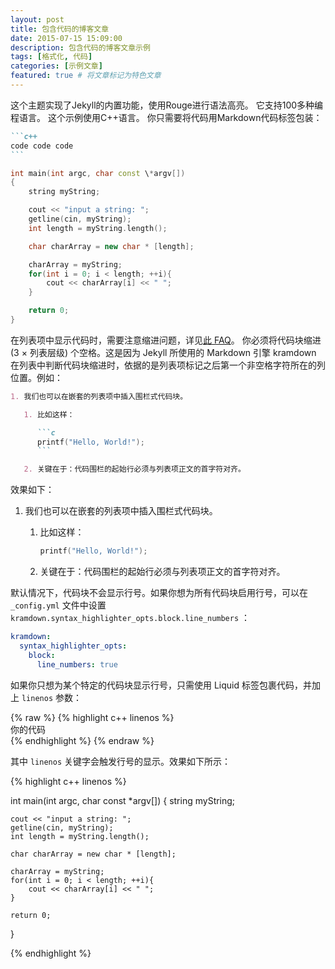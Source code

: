 ```yaml
---
layout: post
title: 包含代码的博客文章
date: 2015-07-15 15:09:00
description: 包含代码的博客文章示例
tags: [格式化, 代码]
categories: [示例文章]
featured: true # 将文章标记为特色文章
---
```


这个主题实现了Jekyll的内置功能，使用Rouge进行语法高亮。
它支持100多种编程语言。
这个示例使用C++语言。
你只需要将代码用Markdown代码标签包装：

````markdown
```c++
code code code
```
````

```c++
int main(int argc, char const \*argv[])
{
    string myString;

    cout << "input a string: ";
    getline(cin, myString);
    int length = myString.length();

    char charArray = new char * [length];

    charArray = myString;
    for(int i = 0; i < length; ++i){
        cout << charArray[i] << " ";
    }

    return 0;
}
```

在列表项中显示代码时，需要注意缩进问题，详见[此 FAQ](https://github.com/planetjekyll/quickrefs/blob/master/FAQ.md#q-how-can-i-get-backtick-fenced-code-blocks-eg--working-inside-lists-with-kramdown)。
你必须将代码块缩进 (3 × 列表层级) 个空格。这是因为 Jekyll 所使用的 Markdown 引擎 kramdown 在列表中判断代码块缩进时，依据的是列表项标记之后第一个非空格字符所在的列位置。例如：

````markdown
1. 我们也可以在嵌套的列表项中插入围栏式代码块。

   1. 比如这样：

      ```c
      printf("Hello, World!");
      ```

   2. 关键在于：代码围栏的起始行必须与列表项正文的首字符对齐。
````

效果如下：

1. 我们也可以在嵌套的列表项中插入围栏式代码块。

   1. 比如这样：

      ```c
      printf("Hello, World!");
      ```

   2. 关键在于：代码围栏的起始行必须与列表项正文的首字符对齐。

默认情况下，代码块不会显示行号。如果你想为所有代码块启用行号，可以在 `_config.yml` 文件中设置 `kramdown.syntax_highlighter_opts.block.line_numbers` ：
```yml
kramdown:
  syntax_highlighter_opts:
    block:
      line_numbers: true
```

如果你只想为某个特定的代码块显示行号，只需使用 Liquid 标签包裹代码，并加上 `linenos` 参数：

{% raw %}
{% highlight c++ linenos %} <br/> 你的代码 <br/> {% endhighlight %}
{% endraw %}

其中 `linenos` 关键字会触发行号的显示。效果如下所示：

{% highlight c++ linenos %}

int main(int argc, char const \*argv[])
{
string myString;

    cout << "input a string: ";
    getline(cin, myString);
    int length = myString.length();

    char charArray = new char * [length];

    charArray = myString;
    for(int i = 0; i < length; ++i){
        cout << charArray[i] << " ";
    }

    return 0;

}

{% endhighlight %}
